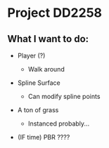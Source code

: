 # Project DD2258

## What I want to do:

- Player (?)
    - Walk around
- Spline Surface
    - Can modify spline points
- A ton of grass
    - Instanced probably...

- (IF time) PBR ????
